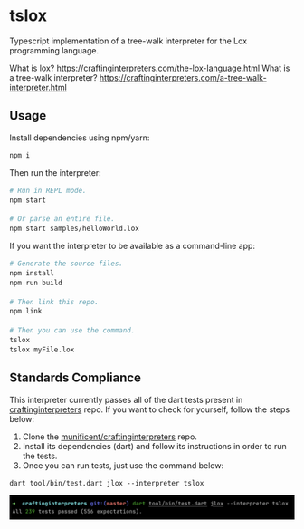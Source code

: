 # tslox

Typescript implementation of a tree-walk interpreter for the Lox programming language.

What is lox? https://craftinginterpreters.com/the-lox-language.html
What is a tree-walk interpreter? https://craftinginterpreters.com/a-tree-walk-interpreter.html

## Usage

Install dependencies using npm/yarn:

```bash
npm i
```

Then run the interpreter:

```bash
# Run in REPL mode.
npm start

# Or parse an entire file.
npm start samples/helloWorld.lox
```

If you want the interpreter to be available as a command-line app:

```bash
# Generate the source files.
npm install
npm run build

# Then link this repo.
npm link

# Then you can use the command.
tslox
tslox myFile.lox
```

## Standards Compliance

This interpreter currently passes all of the dart tests present in [craftinginterpreters](https://github.com/munificent/craftinginterpreters) repo. If you want to check for yourself, follow the steps below:

1. Clone the [munificent/craftinginterpreters](https://github.com/munificent/craftinginterpreters) repo.
2. Install its dependencies (dart) and follow its instructions in order to run the tests.
3. Once you can run tests, just use the command below:

```
dart tool/bin/test.dart jlox --interpreter tslox
```

![Test results, "All 239 tests passed (556 expectations)."](image.png)
